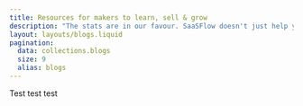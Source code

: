 ```yaml
---
title: Resources for makers to learn, sell & grow
description: "The stats are in our favour. SaaSFlow doesn't just help you with your email marketing, we get you customer relationships that last."
layout: layouts/blogs.liquid
pagination:
  data: collections.blogs
  size: 9
  alias: blogs
---
```

Test test test